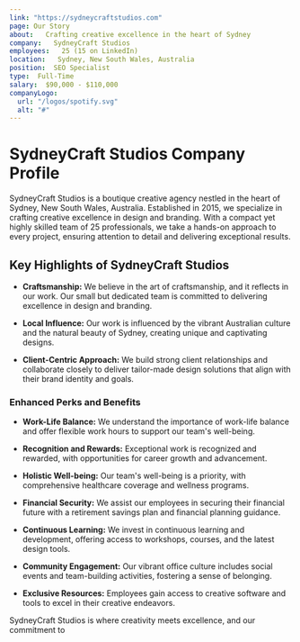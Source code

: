 ```yaml
---
link: "https://sydneycraftstudios.com"
page: Our Story
about:   Crafting creative excellence in the heart of Sydney
company:   SydneyCraft Studios
employees:   25 (15 on LinkedIn)
location:   Sydney, New South Wales, Australia
position:  SEO Specialist
type:  Full-Time
salary:  $90,000 - $110,000
companyLogo:
  url: "/logos/spotify.svg"
  alt: "#"
---
```

# SydneyCraft Studios Company Profile

SydneyCraft Studios is a boutique creative agency nestled in the heart of Sydney, New South Wales, Australia. Established in 2015, we specialize in crafting creative excellence in design and branding. With a compact yet highly skilled team of 25 professionals, we take a hands-on approach to every project, ensuring attention to detail and delivering exceptional results.

## Key Highlights of SydneyCraft Studios

- **Craftsmanship:** We believe in the art of craftsmanship, and it reflects in our work. Our small but dedicated team is committed to delivering excellence in design and branding.

- **Local Influence:** Our work is influenced by the vibrant Australian culture and the natural beauty of Sydney, creating unique and captivating designs.

- **Client-Centric Approach:** We build strong client relationships and collaborate closely to deliver tailor-made design solutions that align with their brand identity and goals.

### Enhanced Perks and Benefits

- **Work-Life Balance:** We understand the importance of work-life balance and offer flexible work hours to support our team's well-being.

- **Recognition and Rewards:** Exceptional work is recognized and rewarded, with opportunities for career growth and advancement.

- **Holistic Well-being:** Our team's well-being is a priority, with comprehensive healthcare coverage and wellness programs.

- **Financial Security:** We assist our employees in securing their financial future with a retirement savings plan and financial planning guidance.

- **Continuous Learning:** We invest in continuous learning and development, offering access to workshops, courses, and the latest design tools.

- **Community Engagement:** Our vibrant office culture includes social events and team-building activities, fostering a sense of belonging.

- **Exclusive Resources:** Employees gain access to creative software and tools to excel in their creative endeavors.

SydneyCraft Studios is where creativity meets excellence, and our commitment to
